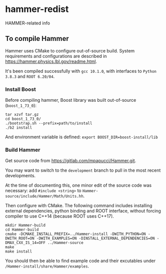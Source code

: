 # hammer-redist
HAMMER-related info

## To compile Hammer
Hammer uses CMake to configure out-of-source build. System requirements and configurations are described in https://hammer.physics.lbl.gov/readme.html.

It's been compiled successfully with `gcc 10.1.0`, with interfaces to `Python 3.8.3` and `ROOT 6.20/04`. 

### Install Boost
Before compiling hammer, Boost library was built out-of-source (`boost_1_73_0`):

```
tar xzvf tar.gz
cd boost_1_73_0/
./bootstrap.sh --prefix=path/to/install
./b2 install
```

And environment variable is defined:
`export BOOST_DIR=boost-install/lib`

### Build Hammer
Get source code from https://gitlab.com/mpapucci/Hammer.git.

You may want to switch to the `development` branch to pull in the most recent developments.

At the time of documenting this, one minor edit of the source code was necessary:
add `#include <string>` to `Hammer-source/include/Hammer/Math/Units.hh`.

Then configure with CMake. The following command includes installing external dependencies, python binding and ROOT interface, without forcing compiler to use C++14 (because ROOT uses C++17).

```
mkdir Hammer-build
cd Hammer-build
cmake -DCMAKE_INSTALL_PREFIX=../Hammer-install -DWITH_PYTHON=ON -DWITH_ROOT=ON -DWITH_EXAMPLES=ON -DINSTALL_EXTERNAL_DEPENDENCIES=ON -DMAX_CXX_IS_14=OFF ../Hammer-source
make
make install
```

You should then be able to find example code and their excutables under `/Hammer-install/share/Hammer/examples`.
